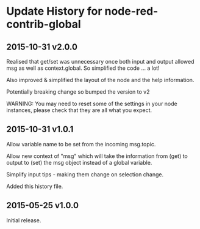 # Update History for node-red-contrib-global

## 2015-10-31 v2.0.0

Realised that get/set was unnecessary once both input and output allowed msg as well as context.global. So simplified the code ... a lot!

Also improved & simplified the layout of the node and the help information.

Potentially breaking change so bumped the version to v2

WARNING: You may need to reset some of the settings in your node instances, please check that they are all what you expect.

## 2015-10-31 v1.0.1

Allow variable name to be set from the incoming msg.topic.

Allow new context of "msg" which will take the information from (get) to output to (set) the msg object instead of a global variable.

Simplify input tips - making them change on selection change.

Added this history file.


## 2015-05-25 v1.0.0

Initial release.
